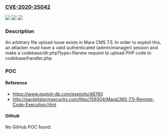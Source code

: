 ### [CVE-2020-25042](https://cve.mitre.org/cgi-bin/cvename.cgi?name=CVE-2020-25042)
![](https://img.shields.io/static/v1?label=Product&message=n%2Fa&color=blue)
![](https://img.shields.io/static/v1?label=Version&message=n%2Fa&color=blue)
![](https://img.shields.io/static/v1?label=Vulnerability&message=n%2Fa&color=brighgreen)

### Description

An arbitrary file upload issue exists in Mara CMS 7.5. In order to exploit this, an attacker must have a valid authenticated (admin/manager) session and make a codebase/dir.php?type=filenew request to upload PHP code to codebase/handler.php.

### POC

#### Reference
- https://www.exploit-db.com/exploits/48780
- http://packetstormsecurity.com/files/159304/MaraCMS-7.5-Remote-Code-Execution.html

#### Github
No GitHub POC found.

